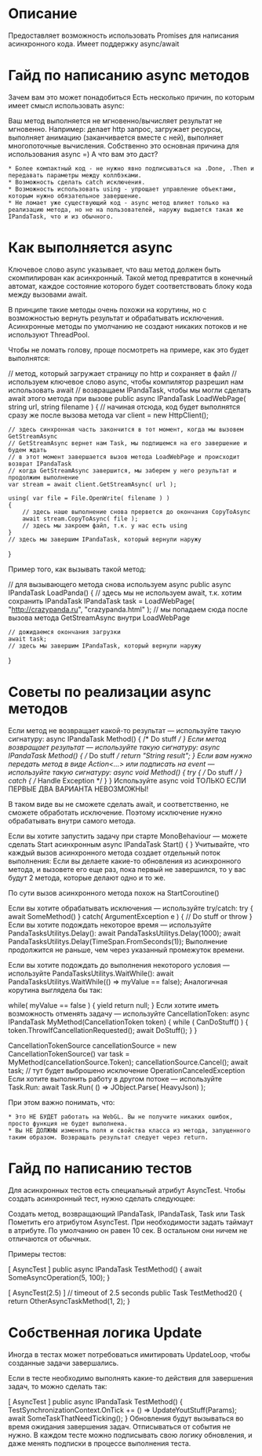 # Описание

Предоставляет возможность использовать Promises для написания асинхронного кода.
Имеет поддержку async/await

# Гайд по написанию async методов

Зачем вам это может понадобиться
Есть несколько причин, по которым имеет смысл использовать async:

Ваш метод выполняется не мгновенно/вычисляет результат не мгновенно. Например: делает http запрос, загружает ресурсы, выполняет анимацию (заканчивается вместе с ней), выполняет многопоточные вычисления.
Собственно это основная причина для использования async =)
А что вам это даст?

    * Более компактный код - не нужно явно подписываться на .Done, .Then и передавать параметры между коллбэками.
    * Возможность сделать catch исключения.
    * Возможность использовать using - упрощает управление объектами, которым нужно обязательное завершение.
    * Не ломает уже существующий код - async метод влияет только на реализацию метода, но не на пользователей, наружу выдается такая же IPandaTask, что и из обычного.

# Как выполняется async

Ключевое слово async указывает, что ваш метод должен быть скомпилирован как асинхронный. Такой метод превратится в конечный автомат, каждое состояние которого будет соответствовать блоку кода между вызовами await.

В принципе такие методы очень похожи на корутины, но с возможностью вернуть результат и обрабатывать исключения.
Асинхронные методы по умолчанию не создают никаких потоков и не используют ThreadPool.

Чтобы не ломать голову, проще посмотреть на примере, как это будет выполнятся:

// метод, который загружает страницу по http и сохраняет в файл
// используем ключевое слово async, чтобы компилятор разрешил нам использовать await
// возвращаем IPandaTask, чтобы мы могли сделать await этого метода при вызове
public async IPandaTask LoadWebPage( string url, string filename )
{
    // начиная отсюда, код будет выполнятся сразу же после вызова метода
    var client = new HttpClient();

    // здесь синхронная часть закончится в тот момент, когда мы вызовем GetStreamAsync
    // GetStreamAsync вернет нам Task, мы подпишемся на его завершение и будем ждать
    // в этот момент завершается вызов метода LoadWebPage и происходит возврат IPandaTask
    // когда GetStreamAsync завершится, мы заберем у него результат и продолжим выполнение
    var stream = await client.GetStreamAsync( url );

    using( var file = File.OpenWrite( filename ) )
    {
        // здесь наше выполнение снова прервется до окончания CopyToAsync
        await stream.CopyToAsync( file );
        // здесь мы закроем файл, т.к. у нас есть using
    }
    // здесь мы завершим IPandaTask, который вернули наружу
}

Пример того, как вызывать такой метод:

// для вызывающего метода снова используем async
public async IPandaTask LoadPanda()
{
    // здесь мы не используем await, т.к. хотим сохранить IPandaTask
    IPandaTask task = LoadWebPage( "http://crazypanda.ru", "crazypanda.html" );
    // мы попадаем сюда после вызова метода GetStreamAsync внутри LoadWebPage

    // дожидаемся окончания загрузки
    await task;
    // здесь мы завершим IPandaTask, который вернули наружу
}

# Советы по реализации async методов

Если метод не возвращает какой-то результат — используйте такую сигнатуру:
async IPandaTask Method()
{
    /* Do stuff */
}
Если метод возвращает результат — используйте такую сигнатуру:
async IPandaTask<string> Method()
{
    /* Do stuff */
    return "String result";
}
Если вам нужно передать метод в виде Action<...> или подписать на event — используйте такую сигнатуру:
async void Method()
{
    try
    {
        /* Do stuff */
    }
    catch
    {
        /* Handle Exception */
    }
}
Используйте async void ТОЛЬКО ЕСЛИ ПЕРВЫЕ ДВА ВАРИАНТА НЕВОЗМОЖНЫ!

В таком виде вы не сможете сделать await, и соответственно, не сможете обработать исключение. Поэтому исключение нужно обрабатывать внутри самого метода.

Если вы хотите запустить задачу при старте MonoBehaviour — можете сделать Start асинхронным
async IPandaTask Start()
{
}
Учитывайте, что каждый вызов асинхронного метода создает отдельный поток выполнения:
Если вы делаете какие-то обновления из асинхронного метода, и вызовете его еще раз, пока первый не завершился, то у вас будут 2 метода, которые делают одно и то же.

По сути вызов асинхронного метода похож на StartCoroutine()

Если вы хотите обрабатывать исключения — используйте try/catch:
try
{
    await SomeMethod()
}
catch( ArgumentException e )
{
    // Do stuff or throw
}
Если вы хотите подождать некоторое время — используйте PandaTasksUtilitys.Delay():
await PandaTasksUtilitys.Delay(1000);
await PandaTasksUtilitys.Delay(TimeSpan.FromSeconds(1));
Выполнение продолжится не раньше, чем через указанный промежуток времени.

Если вы хотите подождать до выполнения некоторого условия — используйте PandaTasksUtilitys.WaitWhile():
await PandaTasksUtilitys.WaitWhile(() => myValue == false);
Аналогичная корутина выглядела бы так:

while( myValue == false )
{
    yield return null;
}
Если хотите иметь возможность отменять задачу — используйте CancellationToken:
async IPandaTask MyMethod(CancellationToken token)
{
    while ( CanDoStuff() )
    {
        token.ThrowIfCancellationRequested();
        await DoStuff();
    }
}

CancellationTokenSource cancellationSource = new CancellationTokenSource()
var task = MyMethod(cancellationSource.Token);
cancellationSource.Cancel();
await task; // тут будет выброшено исключение OperationCanceledException
Если хотите выполнить работу в другом потоке — используйте Task.Run:
await Task.Run( () => JObject.Parse( HeavyJson) );

При этом важно понимать, что:

    * Это НЕ БУДЕТ работать на WebGL. Вы не получите никаких ошибок, просто функция не будет выполнена.
    * Вы НЕ ДОЛЖНЫ изменять поля и свойства класса из метода, запущенного таким образом. Возвращать результат следует через return.

# Гайд по написанию тестов

Для асинхронных тестов есть специальный атрибут AsyncTest. Чтобы создать асинхронный тест, нужно сделать следующее:

Создать метод, возвращающий IPandaTask, IPandaTask<T>, Task или Task<T>
Пометить его атрибутом AsyncTest. При необходимости задать таймаут в атрибуте. По умолчанию он равен 10 сек.
В остальном они ничем не отличаются от обычных.

Примеры тестов:

[ AsyncTest ]
public async IPandaTask TestMethod()
{
    await SomeAsyncOperation(5, 100);
}

[ AsyncTest(2.5) ] // timeout of 2.5 seconds
public Task TestMethod2()
{
    return OtherAsyncTaskMethod(1, 2);
}

# Собственная логика Update

Иногда в тестах может потребоваться имитировать UpdateLoop, чтобы созданные задачи завершались.

Если в тесте необходимо выполнять какие-то действия для завершения задач, то можно сделать так:

[ AsyncTest ]
public async IPandaTask TestMethod()
{
    TestSynchronizationContext.OnTick += () => UpdateYoutStuff(Params);
    await SomeTaskThatNeedTicking();
}
Обновления будут вызываться во время ожидания завершения задач.
Отписываться от события не нужно.
В каждом тесте можно подписывать свою логику обновления, и даже менять подписки в процессе выполнения теста.

